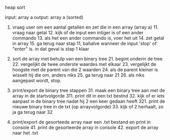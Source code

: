 heap sort

input: array a
output: array a (sorted)

1. vraag user om een aantal getallen en zet die in een array (array a)
    11. vraag naar getal
    12. kijk of de input een intiger is of een ander commando
    13. als het een ander commando is, voer het uit
    14. zet getal in array
    15. ga terug naar stap 11, bahalve wanneer de input 'stop' of "enter" is. in dat geval is stap 1 klaar

2. sort de array met behulp van een binary tree
    21. begint onderin de tree
    22. vergelijkt de twee onderste waardes met elkaar
    23. vergelijkt de hoogste met de parent van die 2 waarden
    24. als de parent kleiner is wisselt hij die om, anders niks
    25. ga terug naar 21
    26. als niks aangepast wordt, stop.

3. print/export de binary tree stappen
    31. maak een binary tree aan met de array in de startvolgorde
        311. print dit in een txt bestnd
    32. kijk of er iets aanpast in de binary tree nadat hij 2 een keer gedaan heeft
        321. print de nieuwe binary tree in de txt (op arrayvolgorde)
    33. kijk of 2 herhaalt, zo ja ga terug naar 32

4. print/export de gesorteede array naar een .txt bestand en print in console
    41. print de gesorteerde array in console
    42. export de array naar het .txt
